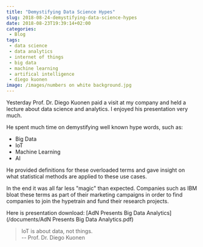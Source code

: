 ```yaml
---
title: "Demystifying Data Science Hypes"
slug: 2018-08-24-demystifying-data-science-hypes
date: 2018-08-23T19:39:14+02:00
categories:
 - Blog
tags:
 - data science
 - data analytics
 - internet of things
 - big data
 - machine learning
 - artifical intelligence
 - diego kuonen
image: /images/numbers on white background.jpg
---
```


Yesterday Prof. Dr. Diego Kuonen paid a visit at my company and held a lecture about data science and analytics. I enjoyed his presentation very much.
<!--more-->

He spent much time on demystifying well known hype words, such as:

* Big Data
* IoT
* Machine Learning
* AI

He provided definitions for these overloaded terms and gave insight on what statistical methods are applied to these use cases.

In the end it was all far less "magic" than expected. Companies such as IBM bloat these terms as part of their marketing campaigns in order to find companies to join the hypetrain and fund their research projects.

Here is presentation download: [AdN Presents Big Data Analytics](/documents/AdN Presents Big Data Analytics.pdf)

> IoT is about data, not things.  
> -- Prof. Dr. Diego Kuonen